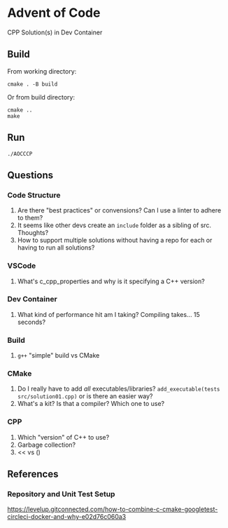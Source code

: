# Advent of Code

CPP Solution(s) in Dev Container

## Build

From working directory:

```
cmake . -B build
```

Or from build directory:

```
cmake ..
make
```

## Run

```
./AOCCCP
```

## Questions

### Code Structure

1. Are there "best practices" or convensions? Can I use a linter to adhere to them?
1. It seems like other devs create an `include` folder as a sibling of src. Thoughts?
1. How to support multiple solutions without having a repo for each or having to run all solutions?

### VSCode

1. What's c_cpp_properties and why is it specifying a C++ version?

### Dev Container

1. What kind of performance hit am I taking? Compiling takes... 15 seconds?

### Build

1. `g++` "simple" build vs CMake

### CMake

1. Do I really have to add _all_ executables/libraries? `add_executable(tests src/solution01.cpp)` or is there an easier way?
1. What's a kit? Is that a compiler? Which one to use?

### CPP

1. Which "version" of C++ to use?
1. Garbage collection?
1. << vs ()

## References

### Repository and Unit Test Setup

https://levelup.gitconnected.com/how-to-combine-c-cmake-googletest-circleci-docker-and-why-e02d76c060a3